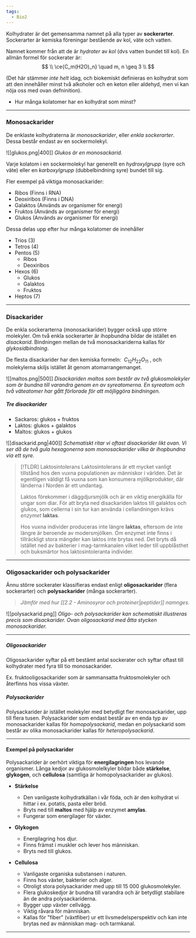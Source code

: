 ```yaml
---
tags:
  - Bio2
---
```

Kolhydrater är det gemensamma namnet på alla typer av **sockerarter**. Sockerarter är kemiska föreningar bestående av kol, väte och vatten.

Namnet kommer från att de är *hydrater* av *kol* (dvs vatten bundet till kol). En allmän formel för sockerater är:
	$$ \\ \ce{C_m(H2O)_n} \quad m, n \geq 3 \\ $$

(Det här stämmer *inte helt* idag, och biokemiskt definieras en kolhydrat som att den innehåller minst två alkoholer och en keton eller aldehyd, men vi kan nöja oss med ovan defninition).

- Hur många kolatomer har en kolhydrat som minst?

---

### Monosackarider

De enklaste kolhydraterna är *monosackarider*, eller *enkla sockerarter*. Dessa består endast av en sockermolekyl.

![[glukos.png|400]]
*Glukos är en monosackarid.*

Varje kolatom i en sockermolekyl har generellt en *hydroxylgrupp* (syre och väte) eller en *karboxylgrupp* (dubbelbindning syre) bundet till sig.

Fler exempel på viktiga monosackarider:

- Ribos (Finns i RNA)
- Deoxiribos (Finns i DNA)
- Galaktos (Används av organismer för energi)
- Fruktos (Används av organismer för energi)
- Glukos (Används av organismer för energi)

Dessa delas upp efter hur många kolatomer de innehåller

- Trios (3)
- Tetros (4)
- Pentos (5)
	- Ribos
	- Deoxiribos
- Hexos (6)
	- Glukos
	- Galaktos
	- Fruktos
- Heptos (7)

---

### Disackarider

De enkla sockerarterna (monosackarider) bygger också upp större molekyler. Om två enkla sockerarter är ihopbundna bildar de istället en *disackarid*. Bindningen mellan de två monosackariderna kallas för *glykosidbindning*.

De flesta disackarider har den kemiska formeln:  $C_{12}H_{22}O_{11}$ , och molekylerna skiljs istället åt genom atomarrangemanget.

![[maltos.png|500]]
*Disackariden maltos som består av två glukosmolekyler som är bundna till varandra genom en av syreatomerna. En syreatom och två väteatomer har gått förlorade för att möjliggöra bindningen.*
##### Tre disackarider

- Sackaros: glukos + fruktos
- Laktos: glukos + galaktos
- Maltos: glukos + glukos

![[disackarid.png|400]]
*Schematiskt ritar vi oftast disackarider likt ovan. Vi ser då de två gula hexagonerna som monosackarider vilka är ihopbundna via ett syre.*

>[!TLDR] Laktosintolerans
>Laktosintolerans är ett mycket vanligt tillstånd hos den vuxna populationen av människor i världen. Det är egentligen väldigt få vuxna som kan konsumera mjölkprodukter, där länderna i Norden är ett undantag.
>
>Laktos förekommer i däggdjursmjölk och är en viktig energikälla för ungar som diar. För att bryta ned disackariden laktos till galaktos och glukos, som cellerna i sin tur kan använda i cellandningen krävs *enzymet* **laktas**. 
>
>Hos vuxna individer produceras inte längre **laktas**, eftersom de inte längre är beroende av modersmjölken. Om enzymet inte finns i tillräckligt stora mängder kan laktos inte brytas ned. Det bryts då istället ned av bakterier i mag-tarmkanalen vilket leder till uppblåsthet och buksmärtor hos laktosintoleranta individer. 

---

### Oligosackarider och polysackarider

Ännu större sockerater klassifieras endast enligt **oligosackarider** (flera sockerarter) och **polysackarider** (många sockerarter).

>*Jämför med hur [[2.2 - Aminosyror och proteiner|peptider]] namnges.* 

![[polysackarid.png]]
*Oligo- och polysackarider kan schematiskt illustreras precis som disackarider. Ovan oligosackarid med åtta stycken monosackarider.*

---
##### Oligosackarider
Oligosackarider syftar på ett bestämt antal sockerater och syftar oftast till kolhydrater med fyra till tio monosackarider.

Ex. fruktooligosackarider som är sammansatta fruktosmolekyler och återfinns hos vissa växter.

##### Polysackarider
Polysackarider är istället molekyler med betydligt fler monosackarider, upp till flera tusen. Polysackarider som endast består av en enda typ av monosackarider kallas för *homopolysackarid*, medan en polysackarid som består av olika monosackarider kallas för *heteropolysackarid*.

---
#### Exempel på polysackarider

Polysackarider är oerhört viktiga för **energilagringen** hos levande organismer. Långa kedjor av glukosmolelkyler bildar både **stärkelse**, **glykogen**, och **cellulosa** (samtliga är homopolysackarider av glukos).

- **Stärkelse**
	- Den vanligaste kolhydratkällan i vår föda, och är den kolhydrat vi hittar i ex. potatis, pasta eller bröd.
	- Bryts ned till **maltos** med hjälp av enzymet **amylas**.
	- Fungerar som energilager för växter.

- **Glykogen**
	- Energilagring hos djur.
	- Finns främst i muskler och lever hos människan.
	- Bryts ned till glukos.

- **Cellulosa**
	- Vanligaste organiska substansen i naturen.
	- Finns hos växter, bakterier och alger.
	- Otroligt stora polysackarider med upp till 15 000 glukosmolekyler.
	- Flera glukoskedjor är bundna till varandra och är betydligt stabilare än de andra polysackariderna.
	- Bygger upp växter cellvägg.
	- Viktig råvara för människan.
	- Kallas för "fiber" (växtfiber) ur ett livsmedelsperspektiv och kan inte brytas ned av människan mag- och tarmkanal.

---



